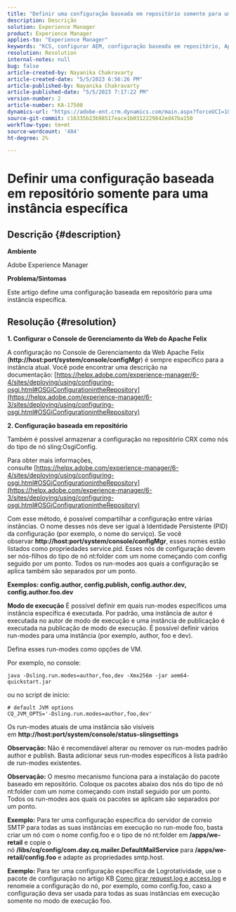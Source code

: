 ```yaml
---
title: "Definir uma configuração baseada em repositório somente para uma instância específica"
description: Descrição
solution: Experience Manager
product: Experience Manager
applies-to: "Experience Manager"
keywords: "KCS, configurar AEM, configuração baseada em repositório, Apache Felix Web Management Console"
resolution: Resolution
internal-notes: null
bug: false
article-created-by: Nayanika Chakravarty
article-created-date: "5/5/2023 6:56:26 PM"
article-published-by: Nayanika Chakravarty
article-published-date: "5/5/2023 7:17:22 PM"
version-number: 2
article-number: KA-17500
dynamics-url: "https://adobe-ent.crm.dynamics.com/main.aspx?forceUCI=1&pagetype=entityrecord&etn=knowledgearticle&id=c2334588-76eb-ed11-a7c6-6045bd006704"
source-git-commit: c16335b23b98517eace1b0312229842ed47ba150
workflow-type: tm+mt
source-wordcount: '484'
ht-degree: 2%

---
```


# Definir uma configuração baseada em repositório somente para uma instância específica

## Descrição {#description}


<b>Ambiente</b>

Adobe Experience Manager

<b>Problema/Sintomas</b>

Este artigo define uma configuração baseada em repositório para uma instância específica.


## Resolução {#resolution}

<b>1. Configurar o Console de Gerenciamento da Web do Apache Felix</b>


A configuração no Console de Gerenciamento da Web Apache Felix (<b>http://host:port/system/console/configMgr</b>) é sempre específico para a instância atual.
Você pode encontrar uma descrição na documentação: [https://helpx.adobe.com/experience-manager/6-4/sites/deploying/using/configuring-osgi.html#OSGiConfigurationintheRepository](https://helpx.adobe.com/experience-manager/6-3/sites/deploying/using/configuring-osgi.html#OSGiConfigurationintheRepository)


<b>2. Configuração baseada em repositório</b>


Também é possível armazenar a configuração no repositório CRX como nós do tipo de nó sling:OsgiConfig.

Para obter mais informações, consulte [https://helpx.adobe.com/experience-manager/6-4/sites/deploying/using/configuring-osgi.html#OSGiConfigurationintheRepository](https://helpx.adobe.com/experience-manager/6-3/sites/deploying/using/configuring-osgi.html#OSGiConfigurationintheRepository)

Com esse método, é possível compartilhar a configuração entre várias instâncias.
O nome desses nós deve ser igual à Identidade Persistente (PID) da configuração (por exemplo, o nome do serviço). Se você observar <b>http://host:port/system/console/configMgr</b>, esses nomes estão listados como propriedades service.pid. Esses nós de configuração devem ser nós-filhos do tipo de nó nt:folder com um nome começando com config seguido por um ponto. Todos os run-modes aos quais a configuração se aplica também são separados por um ponto.

<b>Exemplos: config.author, config.publish, config.author.dev, config.author.foo.dev</b>


<b>Modo de execução</b>
É possível definir em quais run-modes específicos uma instância específica é executada. Por padrão, uma instância de autor é executada no autor de modo de execução e uma instância de publicação é executada na publicação de modo de execução. É possível definir vários run-modes para uma instância (por exemplo, author, foo e dev).

Defina esses run-modes como opções de VM.

Por exemplo, no console:


```
java -Dsling.run.modes=author,foo,dev -Xmx256m -jar aem64-quickstart.jar
```


ou no script de início:


```
# default JVM options
CQ_JVM_OPTS='-Dsling.run.modes=author,foo,dev'
```


Os run-modes atuais de uma instância são visíveis em <b>http://host:port/system/console/status-slingsettings</b>

<b>Observação:</b> Não é recomendável alterar ou remover os run-modes padrão author e publish. Basta adicionar seus run-modes específicos à lista padrão de run-modes existentes.

<b>Observação:</b> O mesmo mecanismo funciona para a instalação do pacote baseado em repositório. Coloque os pacotes abaixo dos nós do tipo de nó nt:folder com um nome começando com install seguido por um ponto. Todos os run-modes aos quais os pacotes se aplicam são separados por um ponto.

<b>Exemplo:</b> Para ter uma configuração específica do servidor de correio SMTP para todas as suas instâncias em execução no run-mode foo, basta criar um nó com o nome config.foo e o tipo de nó nt:folder em <b>/apps/we-retail</b> e copie o nó <b>/libs/cq/config/com.day.cq.mailer.DefaultMailService</b> para <b>/apps/we-retail/config.foo</b> e adapte as propriedades smtp.host.

<b>Exemplo:</b> Para ter uma configuração específica de Logrotatividade, use o pacote de configuração no artigo KB [Como girar request.log e access.log](https://helpx.adobe.com/experience-manager/kb/HowToRotateRequestAndAccessLog.html "Como girar request.log e access.log ") e renomeie a configuração do nó, por exemplo, como config.foo, caso a configuração deva ser usada para todas as suas instâncias em execução somente no modo de execução foo.
